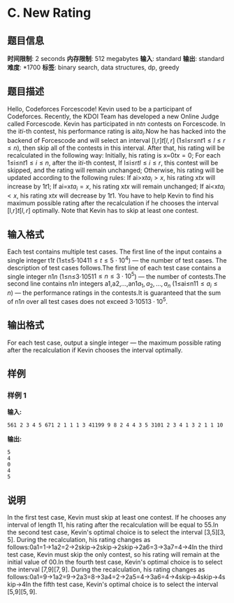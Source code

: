 # C. New Rating

## 题目信息

**时间限制**: 2 seconds
**内存限制**: 512 megabytes
**输入**: standard
**输出**: standard
**难度**: *1700
**标签**: binary search, data structures, dp, greedy

## 题目描述

Hello, Codeforces Forcescode! Kevin used to be a participant of Codeforces. Recently, the KDOI Team has developed a new Online Judge called Forcescode. Kevin has participated in n$t$$n$ contests on Forcescode. In the i$t$$i$-th contest, his performance rating is ai$t$$a_i$.Now he has hacked into the backend of Forcescode and will select an interval [l,r]$t$$[l,r]$ (1≤l≤r≤n$t$$1\le l\le r\le n$), then skip all of the contests in this interval. After that, his rating will be recalculated in the following way: Initially, his rating is x=0$t$$x=0$; For each 1≤i≤n$t$$1\le i\le n$, after the i$t$$i$-th contest, If l≤i≤r$t$$l\le i\le r$, this contest will be skipped, and the rating will remain unchanged; Otherwise, his rating will be updated according to the following rules: If ai>x$t$$a_i>x$, his rating x$t$$x$ will increase by 1$t$$1$; If ai=x$t$$a_i=x$, his rating x$t$$x$ will remain unchanged; If ai<x$t$$a_i<x$, his rating x$t$$x$ will decrease by 1$t$$1$. You have to help Kevin to find his maximum possible rating after the recalculation if he chooses the interval [l,r]$t$$[l,r]$ optimally. Note that Kevin has to skip at least one contest.

## 输入格式

Each test contains multiple test cases. The first line of the input contains a single integer t$1$$t$ (1≤t≤5⋅104$1$$1\le t\le 5\cdot 10^4$) — the number of test cases. The description of test cases follows.The first line of each test case contains a single integer n$1$$n$ (1≤n≤3⋅105$1$$1\le n\le 3\cdot 10^5$) — the number of contests.The second line contains n$1$$n$ integers a1,a2,…,an$1$$a_1,a_2,\ldots,a_n$ (1≤ai≤n$1$$1\le a_i\le n$) — the performance ratings in the contests.It is guaranteed that the sum of n$1$$n$ over all test cases does not exceed 3⋅105$1$$3 \cdot 10^5$.

## 输出格式

For each test case, output a single integer — the maximum possible rating after the recalculation if Kevin chooses the interval optimally.

## 样例

### 样例 1

**输入:**
```
561 2 3 4 5 671 2 1 1 1 3 41199 9 8 2 4 4 3 5 3101 2 3 4 1 3 2 1 1 10
```

**输出:**
```
5
4
0
4
5
```

## 说明

In the first test case, Kevin must skip at least one contest. If he chooses any interval of length 1$1$, his rating after the recalculation will be equal to 5$5$.In the second test case, Kevin's optimal choice is to select the interval [3,5]$[3,5]$. During the recalculation, his rating changes as follows:0a1=1→1a2=2→2skip→2skip→2skip→2a6=3→3a7=4→4In the third test case, Kevin must skip the only contest, so his rating will remain at the initial value of 0$0$.In the fourth test case, Kevin's optimal choice is to select the interval [7,9]$[7,9]$. During the recalculation, his rating changes as follows:0a1=9→1a2=9→2a3=8→3a4=2→2a5=4→3a6=4→4skip→4skip→4skip→4In the fifth test case, Kevin's optimal choice is to select the interval [5,9]$[5,9]$.
